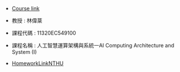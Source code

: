 - [Course link](https://www.playlab.tw/courses/2025_spring/NTHU_AIAS_I_spring_2025.html)
- 教授 : 林偉棻
- 課程代碼 : 11320EC549100
- 課程名稱 : 人工智慧運算架構與系統一AI Computing Architecture and System (I)

- [HomeworkLinkNTHU](https://nthu-homework.playlab.tw/)